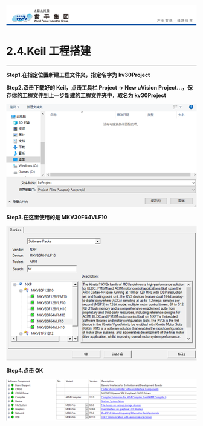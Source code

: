 ![wpiLogo](../../imgs/wpiLogo.jpg)

# 2.4.Keil 工程搭建

---

**Step1.在指定位置新建工程文件夹，指定名字为 kv30Project**

**Step2.双击下载好的 Keil，点击工具栏 Project -> New uVision Project...，保存你的工程文件到上一步新建的工程文件夹中，取名为 kv30Project**

![code2](../../imgs/KEIL/code2.jpg)

**Step3.在这里使用的是 MKV30F64VLF10**

![code3](../../imgs/KEIL/code3.jpg)

**Step4.点击 OK**

![code4](../../imgs/KEIL/code4.jpg)
